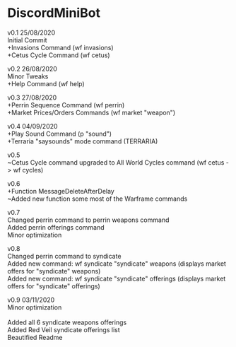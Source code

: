 # DiscordMiniBot

v0.1 25/08/2020
  <br>Initial Commit
  <br>+Invasions Command (wf invasions)
  <br>+Cetus Cycle Command (wf cetus)


v0.2 26/08/2020
  <br>Minor Tweaks
  <br>+Help Command (wf help)


v0.3 27/08/2020
  <br>+Perrin Sequence Command (wf perrin)
  <br>+Market Prices/Orders Commands (wf market "weapon")


v0.4 04/09/2020
  <br>+Play Sound Command (p "sound")
  <br>+Terraria "saysounds" mode command (TERRARIA)
  
v0.5
  <br>~Cetus Cycle command upgraded to All World Cycles command (wf cetus -> wf cycles)

v0.6
  <br>+Function MessageDeleteAfterDelay
  <br>~Added new function some most of the Warframe commands
  
v0.7
  <br>Changed perrin command to perrin weapons command
  <br>Added perrin offerings command
  <br>Minor optimization
  
v0.8
  <br>Changed perrin command to syndicate
  <br>Added new command: wf syndicate "syndicate" weapons (displays market offers for "syndicate" weapons)
  <br>Added new command: wf syndicate "syndicate" offerings (displays market offers for "syndicate" offerings)
  
v0.9 03/11/2020
  <br>Minor optimization<br>
  <br>Added all 6 syndicate weapons offerings
  <br>Added Red Veil syndicate offerings list
  <br>Beautified Readme
